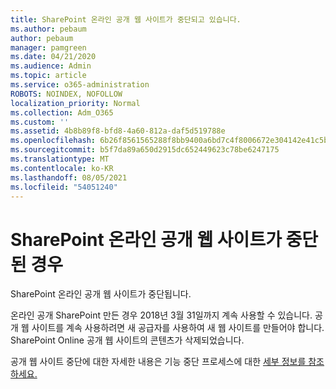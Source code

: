 ```yaml
---
title: SharePoint 온라인 공개 웹 사이트가 중단되고 있습니다.
ms.author: pebaum
author: pebaum
manager: pamgreen
ms.date: 04/21/2020
ms.audience: Admin
ms.topic: article
ms.service: o365-administration
ROBOTS: NOINDEX, NOFOLLOW
localization_priority: Normal
ms.collection: Adm_O365
ms.custom: ''
ms.assetid: 4b8b89f8-bfd8-4a60-812a-daf5d519788e
ms.openlocfilehash: 6b26f8561565288f8bb9400a6bd7c4f8006672e304142e41c5b92088036e88bd
ms.sourcegitcommit: b5f7da89a650d2915dc652449623c78be6247175
ms.translationtype: MT
ms.contentlocale: ko-KR
ms.lasthandoff: 08/05/2021
ms.locfileid: "54051240"
---
```

# <a name="sharepoint-online-public-websites-have-been-discontinued"></a>SharePoint 온라인 공개 웹 사이트가 중단된 경우

SharePoint 온라인 공개 웹 사이트가 중단됩니다.

온라인 공개 SharePoint 만든 경우 2018년 3월 31일까지 계속 사용할 수 있습니다. 공개 웹 사이트를 계속 사용하려면 새 공급자를 사용하여 새 웹 사이트를 만들어야 합니다. SharePoint Online 공개 웹 사이트의 콘텐츠가 삭제되었습니다.

공개 웹 사이트 중단에 대한 자세한 내용은 기능 중단 프로세스에 대한 [세부 정보를 참조하세요.](https://go.microsoft.com/fwlink/?linkid=866980)
